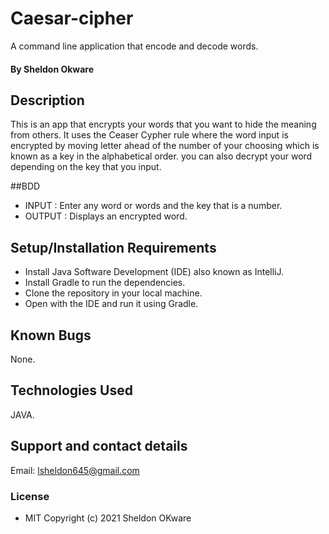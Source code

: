 # Caesar-cipher
A command line application that encode and decode words.
#### By Sheldon Okware
## Description
This is an app that encrypts your words that you want to hide the meaning from others. It uses the Ceaser Cypher rule where the word input is encrypted by moving letter ahead of the number of your choosing which is known as a key in the alphabetical order. you can also decrypt your word depending on the key that you input.

##BDD
* INPUT : Enter any word or words and the key that is a number.
* OUTPUT : Displays an encrypted word.

## Setup/Installation Requirements
* Install Java Software Development (IDE) also known as IntelliJ.
* Install Gradle to run the dependencies.
* Clone the repository in your local machine.
* Open with the IDE and run it using Gradle.

## Known Bugs
None.

## Technologies Used
JAVA.

## Support and contact details
Email: lsheldon645@gmail.com


### License
* MIT
Copyright (c) 2021 Sheldon OKware
